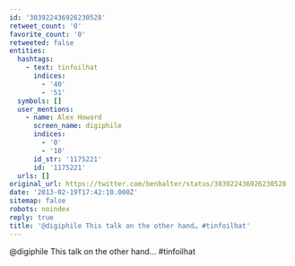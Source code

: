 ```yaml
---
id: '303922436926230528'
retweet_count: '0'
favorite_count: '0'
retweeted: false
entities:
  hashtags:
    - text: tinfoilhat
      indices:
        - '40'
        - '51'
  symbols: []
  user_mentions:
    - name: Alex Howard
      screen_name: digiphile
      indices:
        - '0'
        - '10'
      id_str: '1175221'
      id: '1175221'
  urls: []
original_url: https://twitter.com/benbalter/status/303922436926230528
date: '2013-02-19T17:42:10.000Z'
sitemap: false
robots: noindex
reply: true
title: '@digiphile This talk on the other hand… #tinfoilhat'
---
```


@digiphile This talk on the other hand… #tinfoilhat